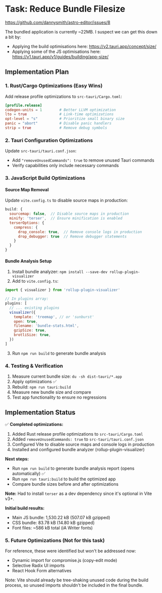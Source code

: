 # Task: Reduce Bundle Filesize

https://github.com/dannysmith/astro-editor/issues/8

The bundled application is currently ~22MB. I suspect we can get this down a bit by:

- Applying the build optimisations here: https://v2.tauri.app/concept/size/
- Applying some of the JS optimisations here: https://v1.tauri.app/v1/guides/building/app-size/

## Implementation Plan

### 1. Rust/Cargo Optimizations (Easy Wins)

Add release profile optimizations to `src-tauri/Cargo.toml`:

```toml
[profile.release]
codegen-units = 1        # Better LLVM optimization
lto = true               # Link-time optimizations
opt-level = "s"          # Prioritize small binary size
panic = "abort"          # Disable panic handlers
strip = true             # Remove debug symbols
```

### 2. Tauri Configuration Optimizations

Update `src-tauri/tauri.conf.json`:
- Add `"removeUnusedCommands": true` to remove unused Tauri commands
- Verify capabilities only include necessary commands

### 3. JavaScript Build Optimizations

#### Source Map Removal
Update `vite.config.ts` to disable source maps in production:
```js
build: {
  sourcemap: false,  // Disable source maps in production
  minify: 'terser',  // Ensure minification is enabled
  terserOptions: {
    compress: {
      drop_console: true,  // Remove console logs in production
      drop_debugger: true  // Remove debugger statements
    }
  }
}
```

#### Bundle Analysis Setup
1. Install bundle analyzer: `npm install --save-dev rollup-plugin-visualizer`
2. Add to `vite.config.ts`:
```js
import { visualizer } from 'rollup-plugin-visualizer'

// In plugins array:
plugins: [
  // ... existing plugins
  visualizer({
    template: 'treemap', // or 'sunburst'
    open: true,
    filename: 'bundle-stats.html',
    gzipSize: true,
    brotliSize: true,
  })
]
```
3. Run `npm run build` to generate bundle analysis

### 4. Testing & Verification

1. Measure current bundle size: `du -sh dist-tauri/*.app`
2. Apply optimizations ✅
3. Rebuild: `npm run tauri:build`
4. Measure new bundle size and compare
5. Test app functionality to ensure no regressions

## Implementation Status

✅ **Completed optimizations:**
1. Added Rust release profile optimizations to `src-tauri/Cargo.toml`
2. Added `removeUnusedCommands: true` to `src-tauri/tauri.conf.json`
3. Configured Vite to disable source maps and console logs in production
4. Installed and configured bundle analyzer (rollup-plugin-visualizer)

**Next steps:**
- Run `npm run build` to generate bundle analysis report (opens automatically) ✅
- Run `npm run tauri:build` to build the optimized app
- Compare bundle sizes before and after optimizations

**Note:** Had to install `terser` as a dev dependency since it's optional in Vite v3+.

**Initial build results:**
- Main JS bundle: 1,530.22 kB (507.07 kB gzipped)
- CSS bundle: 83.78 kB (14.80 kB gzipped)
- Font files: ~586 kB total (iA Writer fonts)

### 5. Future Optimizations (Not for this task)

For reference, these were identified but won't be addressed now:
- Dynamic import for compromise.js (copy-edit mode)
- Selective Radix UI imports
- React Hook Form alternatives

Note: Vite should already be tree-shaking unused code during the build process, so unused imports shouldn't be included in the final bundle.
